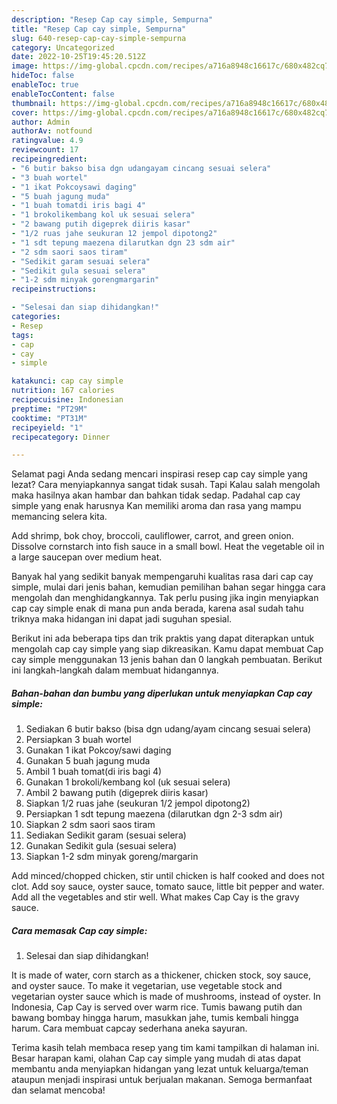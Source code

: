 ```yaml
---
description: "Resep Cap cay simple, Sempurna"
title: "Resep Cap cay simple, Sempurna"
slug: 640-resep-cap-cay-simple-sempurna
category: Uncategorized
date: 2022-10-25T19:45:20.512Z
image: https://img-global.cpcdn.com/recipes/a716a8948c16617c/680x482cq70/cap-cay-simple-foto-resep-utama.jpg
hideToc: false
enableToc: true
enableTocContent: false
thumbnail: https://img-global.cpcdn.com/recipes/a716a8948c16617c/680x482cq70/cap-cay-simple-foto-resep-utama.jpg
cover: https://img-global.cpcdn.com/recipes/a716a8948c16617c/680x482cq70/cap-cay-simple-foto-resep-utama.jpg
author: Admin
authorAv: notfound
ratingvalue: 4.9
reviewcount: 17
recipeingredient:
- "6 butir bakso bisa dgn udangayam cincang sesuai selera"
- "3 buah wortel"
- "1 ikat Pokcoysawi daging"
- "5 buah jagung muda"
- "1 buah tomatdi iris bagi 4"
- "1 brokolikembang kol uk sesuai selera"
- "2 bawang putih digeprek diiris kasar"
- "1/2 ruas jahe seukuran 12 jempol dipotong2"
- "1 sdt tepung maezena dilarutkan dgn 23 sdm air"
- "2 sdm saori saos tiram"
- "Sedikit garam sesuai selera"
- "Sedikit gula sesuai selera"
- "1-2 sdm minyak gorengmargarin"
recipeinstructions:

- "Selesai dan siap dihidangkan!"
categories:
- Resep
tags:
- cap
- cay
- simple

katakunci: cap cay simple 
nutrition: 167 calories
recipecuisine: Indonesian
preptime: "PT29M"
cooktime: "PT31M"
recipeyield: "1"
recipecategory: Dinner

---
```



Selamat pagi Anda sedang mencari inspirasi resep cap cay simple yang lezat? Cara menyiapkannya sangat tidak susah. Tapi Kalau salah mengolah maka hasilnya akan hambar dan bahkan tidak sedap. Padahal cap cay simple yang enak harusnya Kan memiliki aroma dan rasa yang mampu memancing selera kita.


Add shrimp, bok choy, broccoli, cauliflower, carrot, and green onion. Dissolve cornstarch into fish sauce in a small bowl. Heat the vegetable oil in a large saucepan over medium heat.

Banyak hal yang sedikit banyak mempengaruhi kualitas rasa dari cap cay simple, mulai dari jenis bahan, kemudian pemilihan bahan segar hingga cara mengolah dan menghidangkannya. Tak perlu pusing jika ingin menyiapkan cap cay simple enak di mana pun anda berada, karena asal sudah tahu triknya maka hidangan ini dapat jadi suguhan spesial.


Berikut ini ada beberapa tips dan trik praktis yang dapat diterapkan untuk mengolah cap cay simple yang siap dikreasikan. Kamu dapat membuat Cap cay simple menggunakan 13 jenis bahan dan 0 langkah pembuatan. Berikut ini langkah-langkah dalam membuat hidangannya.

<!--inarticleads1-->

##### Bahan-bahan dan bumbu yang diperlukan untuk menyiapkan Cap cay simple:

1. Sediakan 6 butir bakso (bisa dgn udang/ayam cincang sesuai selera)
1. Persiapkan 3 buah wortel
1. Gunakan 1 ikat Pokcoy/sawi daging
1. Gunakan 5 buah jagung muda
1. Ambil 1 buah tomat(di iris bagi 4)
1. Gunakan 1 brokoli/kembang kol (uk sesuai selera)
1. Ambil 2 bawang putih (digeprek diiris kasar)
1. Siapkan 1/2 ruas jahe (seukuran 1/2 jempol dipotong2)
1. Persiapkan 1 sdt tepung maezena (dilarutkan dgn 2-3 sdm air)
1. Siapkan 2 sdm saori saos tiram
1. Sediakan Sedikit garam (sesuai selera)
1. Gunakan Sedikit gula (sesuai selera)
1. Siapkan 1-2 sdm minyak goreng/margarin


Add minced/chopped chicken, stir until chicken is half cooked and does not clot. Add soy sauce, oyster sauce, tomato sauce, little bit pepper and water. Add all the vegetables and stir well. What makes Cap Cay is the gravy sauce. 

<!--inarticleads2-->

##### Cara memasak Cap cay simple:


1. Selesai dan siap dihidangkan!

It is made of water, corn starch as a thickener, chicken stock, soy sauce, and oyster sauce. To make it vegetarian, use vegetable stock and vegetarian oyster sauce which is made of mushrooms, instead of oyster. In Indonesia, Cap Cay is served over warm rice. Tumis bawang putih dan bawang bombay hingga harum, masukkan jahe, tumis kembali hingga harum. Cara membuat capcay sederhana aneka sayuran. 

Terima kasih telah membaca resep yang tim kami tampilkan di halaman ini. Besar harapan kami, olahan Cap cay simple yang mudah di atas dapat membantu anda menyiapkan hidangan yang lezat untuk keluarga/teman ataupun menjadi inspirasi untuk berjualan makanan. Semoga bermanfaat dan selamat mencoba!
